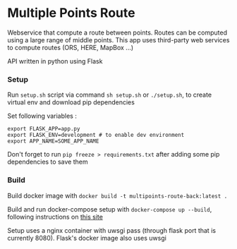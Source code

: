 # Multiple Points Route

Webservice that compute a route between points. Routes can be computed using a large range of middle points. This app uses third-party web services to compute routes (ORS, HERE, MapBox ...)

API written in python using Flask

### Setup

Run `setup.sh` script via command `sh setup.sh` or `./setup.sh`, to create virtual env and download pip dependencies

Set following variables :
```
export FLASK_APP=app.py
export FLASK_ENV=development # to enable dev environment 
export APP_NAME=SOME_APP_NAME
```

Don't forget to run `pip freeze > requirements.txt` after adding some pip dependencies to save them

### Build

Build docker image with `docker build -t multipoints-route-back:latest .`

Build and run docker-compose setup with `docker-compose up --build`, following instructions on [this site](https://pythonise.com/series/learning-flask/building-a-flask-app-with-docker-compose)

Setup uses a nginx container with uwsgi pass (through flask port that is currently 8080). Flask's docker image also uses uwsgi